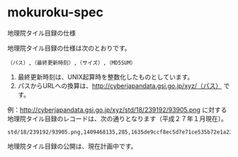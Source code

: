 # mokuroku-spec
地理院タイル目録の仕様

地理院タイル目録の仕様は次のとおりです。

```csv
（パス）,（最終更新時刻）,（サイズ）,（MD5SUM）
```
1. 最終更新時刻は、UNIX起算時を整数化したものとしています。
2. パスからURLへの換算は、http://cyberjapandata.gsi.go.jp/xyz/（パス） です。

例：http://cyberjapandata.gsi.go.jp/xyz/std/18/239192/93905.png に対する地理院タイル目録のレコードは、次の通りとなります（平成２７年１月現在）。
```csv
std/18/239192/93905.png,1409468135,285,1635de9ccf8ec5d7e71ce535b72e1a23
```

地理院タイル目録の公開は、現在計画中です。
